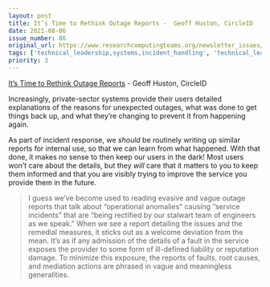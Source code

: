 ```yaml
---
layout: post
title: It’s Time to Rethink Outage Reports -  Geoff Huston, CircleID
date: 2021-08-06
issue_number: 86
original_url: https://www.researchcomputingteams.org/newsletter_issues/0086
tags: ['technical_leadership,systems,incident_handling', 'technical_leadership,systems,other']
priority: 3
---
```


<!-- markdownlint-disable MD033 -->
<!-- markdownlint-disable MD041 -->
<!-- markdownlint-disable MD049 -->

[It’s Time to Rethink Outage Reports](https://circleid.com/posts/20210726-its-time-to-rethink-outage-reports/) -  Geoff Huston, CircleID

Increasingly, private-sector systems provide their users detailed explanations of the reasons for unexpected outages, what was done to get things back up, and what they’re changing to prevent it from happening again.

As part of incident response, we *should* be routinely writing up similar reports for internal use, so that we can learn from what happened.  With that done, it makes no sense to then keep our users in the dark!  Most users won’t care about the details, but they *will* care that it matters to you to keep them informed and that you are visibly trying to improve the service you provide them in the future.

> I guess we’ve become used to reading evasive and vague outage reports that talk about “operational anomalies” causing “service incidents” that are “being rectified by our stalwart team of engineers as we speak.” When we see a report detailing the issues and the remedial measures, it sticks out as a welcome deviation from the mean. It’s as if any admission of the details of a fault in the service exposes the provider to some form of ill-defined liability or reputation damage. To minimize this exposure, the reports of faults, root causes, and mediation actions are phrased in vague and meaningless generalities.

